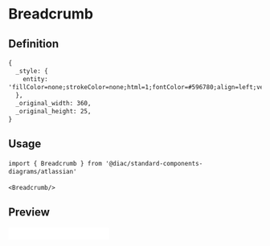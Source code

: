 # Breadcrumb

## Definition

```
{
  _style: { 
    entity: 'fillColor=none;strokeColor=none;html=1;fontColor=#596780;align=left;verticalAlign=middle;whiteSpace=wrap;fontSize=12;fontStyle=0',
  },
  _original_width: 360,
  _original_height: 25,
}
```

## Usage

```
import { Breadcrumb } from '@diac/standard-components-diagrams/atlassian'

<Breadcrumb/>
```

## Preview

<img src="./breadcrumb.png" width="200"/>

